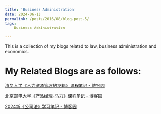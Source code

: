 ```yaml
---
title: 'Business Administration'
date: 2024-06-11
permalink: /posts/2016/08/blog-post-5/
tags:
  - Business Administration

---
```


This is a collection of my blogs related to law, business administration and economics.

# My Related Blogs are as follows:

 [清华大学《人力资源管理的逻辑》课程笔记 - 博客园](https://www.cnblogs.com/Heskey0/p/18290589) 

 [北京邮电大学《产品经理-马力》课程笔记 - 博客园](https://www.cnblogs.com/Heskey0/p/18287192) 

 [2024新《公司法》学习笔记 - 博客园](https://www.cnblogs.com/Heskey0/p/18278802) 



